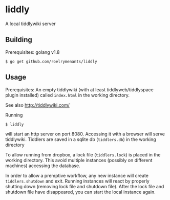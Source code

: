 # liddly
A local tiddlywiki server

## Building
Prerequisites:
golang v1.8

```
$ go get github.com/roelrymenants/liddly
```
## Usage
Prerequisites:
An empty tiddlywiki (with at least tiddlyweb/tiddlyspace plugin installed) called `index.html` in the working directory.

See also http://tiddlywiki.com/

Running
```
$ liddly
```
will start an http server on port 8080. Accessing it with a browser will serve tiddlywiki.
Tiddlers are saved in a sqlite db (`tiddlers.db`) in the working directory

To allow running from dropbox, a lock file (`tiddlers.lock`) is placed in the working directory.
This avoid multiple instances (possibly on different machines) accessing the database.

In order to allow a premptive workflow, any new instance will create `tiddlers.shutdown` and exit.
Running instances will react by properly shutting down (removing lock file and shutdown file).
After the lock file and shutdown file have disappeared, you can start the local instance again.
